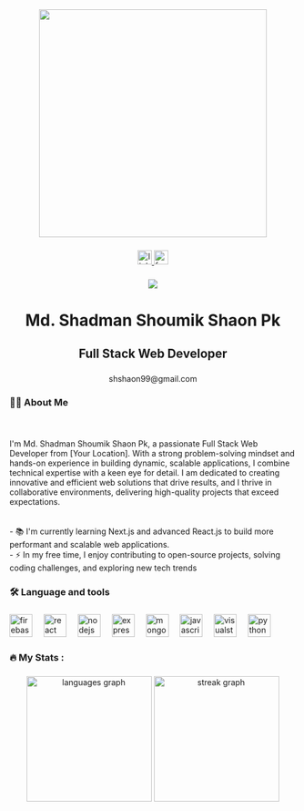 <div align="center">
  <img height="400" src="https://i.ibb.co.com/JRy6G02b/Untitled-design.png"  />
</div>

###

<div align="center">
  <a href="https://www.linkedin.com/in/shadman-undefined-839b65291/" target="_blank">
    <img src="https://img.shields.io/static/v1?message=LinkedIn&logo=linkedin&label=&color=0077B5&logoColor=white&labelColor=&style=for-the-badge" height="25" alt="linkedin logo"  />
  </a>
  <a href="https://www.facebook.com/shadman.shoumik.shaon" target="_blank">
    <img src="https://img.shields.io/static/v1?message=Facebook&logo=facebook&label=&color=1877F2&logoColor=white&labelColor=&style=for-the-badge" height="25" alt="facebook logo"  />
  </a>
</div>

###

<div align="center">
  <img src="https://visitor-badge.laobi.icu/badge?page_id=Shadmans-World.Shadmans-World&"  />
</div>

###

<h1 align="center">Md. Shadman Shoumik Shaon Pk</h1>

###

<h2 align="center">Full Stack Web Developer</h2>

###

<p align="center">shshaon99@gmail.com</p>

###

<h3 align="left">👩‍💻  About Me</h3>

###

<br clear="both">

<p align="left">I'm Md. Shadman Shoumik Shaon Pk, a passionate Full Stack Web Developer from [Your Location]. With a strong problem-solving mindset and hands-on experience in building dynamic, scalable applications, I combine technical expertise with a keen eye for detail. I am dedicated to creating innovative and efficient web solutions that drive results, and I thrive in collaborative environments, delivering high-quality projects that exceed expectations.<br><br><br>- 📚 I'm currently learning  Next.js and advanced React.js to build more performant and scalable web applications.<br>- ⚡ In my free time,  I enjoy contributing to open-source projects, solving coding challenges, and exploring new tech trends</p>

###

<h3 align="left">🛠 Language and tools</h3>

###

<div align="left">
  <img src="https://cdn.jsdelivr.net/gh/devicons/devicon/icons/firebase/firebase-plain-wordmark.svg" height="40" alt="firebase logo"  />
  <img width="12" />
  <img src="https://cdn.jsdelivr.net/gh/devicons/devicon/icons/react/react-original.svg" height="40" alt="react logo"  />
  <img width="12" />
  <img src="https://cdn.jsdelivr.net/gh/devicons/devicon/icons/nodejs/nodejs-original.svg" height="40" alt="nodejs logo"  />
  <img width="12" />
  <img src="https://cdn.jsdelivr.net/gh/devicons/devicon/icons/express/express-original.svg" height="40" alt="express logo"  />
  <img width="12" />
  <img src="https://cdn.jsdelivr.net/gh/devicons/devicon/icons/mongodb/mongodb-original.svg" height="40" alt="mongodb logo"  />
  <img width="12" />
  <img src="https://cdn.jsdelivr.net/gh/devicons/devicon/icons/javascript/javascript-original.svg" height="40" alt="javascript logo"  />
  <img width="12" />
  <img src="https://cdn.jsdelivr.net/gh/devicons/devicon/icons/visualstudio/visualstudio-plain.svg" height="40" alt="visualstudio logo"  />
  <img width="12" />
  <img src="https://cdn.jsdelivr.net/gh/devicons/devicon/icons/python/python-original.svg" height="40" alt="python logo"  />
</div>

###

<h3 align="left">🔥   My Stats :</h3>

###

<div align="center">
  <img src="https://github-readme-stats.vercel.app/api/top-langs?username=Shadmans-World&locale=en&hide_title=false&layout=compact&card_width=320&langs_count=5&theme=dracula&hide_border=false&order=2" height="220" alt="languages graph"  />
  <img src="https://nirzak-streak-stats.vercel.app/?user=Nirzak" height="220" alt="streak graph"  />
</div>

###



###
